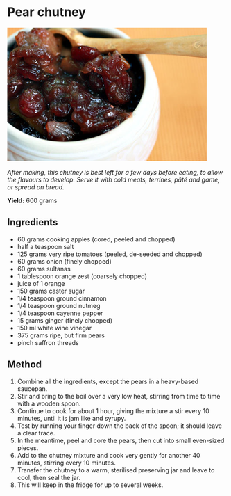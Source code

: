 # Pear chutney

![Pear chutney](resources/Pear-chutney.png)

*After making, this chutney is best left for a few days before eating, to allow the flavours to develop. Serve it with cold meats, terrines, pâté and game, or spread on bread.*

**Yield:** 600 grams

## Ingredients
- 60 grams cooking apples (cored, peeled and chopped)
- half a teaspoon salt
- 125 grams very ripe tomatoes (peeled, de-seeded and chopped)
- 60 grams onion (finely chopped)
- 60 grams sultanas
- 1 tablespoon orange zest (coarsely chopped)
- juice of 1 orange
- 150 grams caster sugar
- 1/4 teaspoon ground cinnamon
- 1/4 teaspoon ground nutmeg
- 1/4 teaspoon cayenne pepper
- 15 grams ginger (finely chopped)
- 150 ml white wine vinegar
- 375 grams ripe, but firm pears
- pinch saffron threads

## Method
1. Combine all the ingredients, except the pears in a heavy-based saucepan. 
1. Stir and bring to the boil over a very low heat, stirring from time to time with a wooden spoon.
1. Continue to cook for about 1 hour, giving the mixture a stir every 10 minutes, until it is jam like and syrupy. 
1. Test by running your finger down the back of the spoon; it should leave a clear trace.
1. In the meantime, peel and core the pears, then cut into small even-sized pieces. 
1. Add to the chutney mixture and cook very gently for another 40 minutes, stirring every 10 minutes.
1. Transfer the chutney to a warm, sterilised preserving jar and leave to cool, then seal the jar. 
1. This will keep in the fridge for up to several weeks.